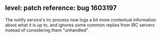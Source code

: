level: patch
reference: bug 1603197
---
The notify service's irc process now logs a bit more contextual information about what it is up to, and ignores some common replies from IRC servers instead of considering them "unhandled".

